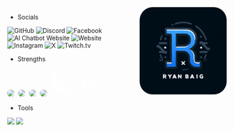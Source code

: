<div style="overflow: hidden">
  <img src="./assets/DEVLOGO.svg" height="200" alt="Your Image" style="float: right;margin-left: 10px;border-radius: 30px;">
  
  - Socials
  
  ![GitHub](https://img.shields.io/badge/RyanBaig-121013?style=for-the-badge&logo=github&logoColor=white)
  ![Discord](https://img.shields.io/badge/ryanbaig-7289DA?style=for-the-badge&logo=discord&logoColor=white)
  ![Facebook](https://img.shields.io/badge/RyanBaig76-015BE5?style=for-the-badge&logo=facebook&logoColor=white)
  ![AI Chatbot Website](https://img.shields.io/badge/🤖%20AI%20Chatbot%20Website-00B0D8?style=for-the-badge&)
  ![Website](https://img.shields.io/badge/🌐%20ryanthedev.vercel.app-808080?style=for-the-badge)
  ![Instagram](https://img.shields.io/badge/RyanBaig76-E4405F?style=for-the-badge&logo=instagram&logoColor=white)
  ![X](https://img.shields.io/badge/ryan__baig-000000?style=for-the-badge&logo=x&logoColor=white)
  ![Twitch.tv](https://shields.io/badge/ryangamingislive-9146FF?style=for-the-badge&logo=twitch&logoColor=white)

  - Strengths
  
  <img src="https://cdn.worldvectorlogo.com/logos/logo-javascript.svg" height=60 style="border-radius: 7px;">
  <img src="https://cdn.worldvectorlogo.com/logos/python-5.svg" height=60 style="border-radius: 7px;margin-left:5px;">
  <img src="https://cdn.worldvectorlogo.com/logos/django.svg" height=60 style="border-radius: 7px;margin-left:5px;">
  <img src="https://www.vectorlogo.zone/logos/sqlite/sqlite-icon.svg" height=60 style="border-radius: 7px;margin-left:5px;">
  <svg fill=white style="border-radius: 7px;margin-left:5px;" xmlns="http://www.w3.org/2000/svg" width="64" height="64" viewBox="0 0 32 32" preserveAspectRatio="xMidYMid"><path d="M9.563 26.873c-1.22-.96-2.52-1.878-3.408-3.172-1.87-2.283-3.31-4.925-4.294-7.703-.595-1.806-.8-3.743-1.566-5.48-.802-1.26.138-2.64 1.52-3.04.615-.118 1.696-.7.39-.284-1.17.858-1.283-.78-.083-.884.82-.11 1.12-.78.84-1.382-.88-.574 2.132-1.203.616-2.06C2 1.168 5.786.84 4.852 2.774 4.63 4.26 7.498 2.5 6.832 4.218c.677.825 2.534.188 2.487 1.345.986.068 1.324.897 2.25.96.96.433 2.697.774 3.023 1.855-.95.753-3.153-1.555-3.26.53.288 3.08.214 6.252 1.34 9.185.533 1.775 1.825 3.173 2.99 4.556 1.117 1.354 2.63 2.308 4.17 3.11 1.352.638 2.81 1.06 4.283 1.326.597-.457 1.653-2.156 2.584-1.44.045.806-1.85 1.684-.09 1.595 1.035-.312 1.752.8 2.603-.204.785.93 3.26-.593 2.703 1.306-.755.487-1.856.193-2.612.863-1.247-.623-2.24.557-3.62.408-1.533.275-3.092.385-4.646.387-2.55-.2-5.153-.286-7.578-1.174-1.367-.397-2.7-1.175-3.9-1.954zm2.153.933c1.334.576 2.64 1.184 4.1 1.368 2.32.322 4.715.82 7.043.366-1.054-.476-2.143.185-3.193-.34-1.26.27-2.6-.07-3.9-.237-1.455-.648-3.026-1.094-4.388-1.936-1.703-.622.88.798 1.34.913 1.064.604-1.17-.3-1.486-.56-.892-.5-1.005-.396-.088.112l.56.314zm-2.54-1.794c1.293.48-.006-.91-.597-.83-.262-.455-1.003-.743-.48-.987-.94.326-.984-1.24-1.425-1.016-.994-.314-.387-1.426-1.57-2.11-.108-.72-1.176-1.343-1.516-2.428-.15-.556-1.207-2.15-.558-.666.552 1.43 1.524 2.653 2.334 3.875.628 1.164 1.37 2.38 2.514 3.107.386.37.758.937 1.302 1.053zm-3.724-4.09c.045-.195.236.422 0 0zm5.273 4.663c.286-.128-.412-.162 0 0zm.7.256c-.073-.353-.32.198 0 0zm.88.366c.418-.398-.645-.25 0 0zm1.506.84c.254-.375-.813-.14 0 0zm-2.89-2.015c.65-.42-.84-.006 0 0zm.66.33c-.02-.222-.235.1 0 0zm3.293 2.056c.53.334 3.092.732 1.488.137-.27.056-2.975-.766-1.488-.137zm-5.228-4.072c-.05-.222-.822-.246 0 0zm1.533.894c.4-.28-.828-.215 0 0zm1.3.8c.573-.216-.928-.217 0 0zM9.02 23.665c.62.476 2.506.06.95-.284-.707-.377-2.3-.635-1.214.227l.263.057zm4.32 2.637c.26-.44-1.086-.252 0 0zm-1.313-1.043c1.52.43-1.277-.96-.375-.16l.2.09.175.068zm2.632 1.52c1.44.014-1.3-.2 0 0zm-6.193-3.947c-.056-.268-.355.022 0 0zm8.627 5.312c.038-.484-.47.36 0 0zm-6.17-3.81c-.087-.255-.45-.01 0 0zm-2.32-1.67c.826-.05-1.13-.364 0 0zM5.856 20.89c-.103-.396-.898-.712 0 0zm7.212 4.577c-.15-.173-.07.037 0 0zm4.488 2.755c-.014-.264-.244.1 0 0zm-4.885-3.165c.08-.34-.705-.103 0 0zm-3.344-2.12c.615-.065-.985-.415 0 0zm5.656 3.515c.958-.38-.933-.185 0 0zm-2.942-1.997c1.103.142-1.313-.75-.243-.08l.243.08zm3.835 2.358c1.03-.615.69 1.443 1.748.174 1.043-.762-.9.942.384.136.93-.622 2.303.295 3.17.593.624-.03 1.23.54 1.87.193 1.23-.332-2.408-.492-1.454-1.08-1.126.328-1.958-.39-2.513-1.112-1.264-.292-2.724-.938-3.355-2.056-.257-.42.37.06-.222-.627-.76-.677-1.14-1.446-1.652-2.27-.61-.325-.683-1.284-.744-.032.005-.79-.737-1.323-.92-1.102-.003-.76.795-.38.236-.942-.12-.79-.516-1.61-.634-2.502-.185-.43-.026-1.35-.63-.377-.22 1.027-.073-1.262.27-.508.45-.77-.162-.68-.186-.573.293-.65.186-1.572-.077-1.22.156-.69.247-2.535-.233-2.208.29-.72.552-3.297-.712-2.315-.512.007-1.398.186-1.817.394 1.313.724-.132.262-.668.146-.07.67-.6.38-1.26.387 1.058.13-.515 1.08-1.12.712-.788.376.68 1.316.015 1.607.082.437-1.207-.158-1.106.854-.764-.322-.105 1.2.278.685 1.3.352.915 1.154.948 1.917-.212.444-1.046-1.044-.186-.975-.68-1.103-.75-.4-1.315.114-.13.037 1.44.73.454 1.07.867.134.892.893 1.068 1.372.52.543.413-.6 1.037.053-.395-.58-2.09-1.637-.725-1.3-.007-.584-.247-1.056.172-1.045.415-.75-.434 1.85.5.896.258-.113.323-.75.787.06.674.664.244 1.144-.708.536.17.578 1.273.784 1.065 1.687.22.795.527.502.795.456.2.772.33.204.34-.163.962.206.736.775 1.038 1.172.663.3-.95-2.028.19-.7 1.197 1.08.45 1.533-.625 1.36.68-.055.9.92 1.75.885.776.37 1.3 1.787-.036 1.196-.463-.418-2.106-.934-.764-.14 1.238.574 2.222.916 3.416 1.637.854.6 1.223 1.308 1.547 1.447-.718.343-2.164-.274-1.1-.463-.67-.122-1.424-.46-.782.374.546.456 1.933.408 2.182.46-.21.464-.573.5.008.537-.648.346.208.4.268.597zm-1.326-3.744c-.395-.413-.497-1.185-.07-.513.22.088.7 1.263.07.513zM18.87 25.8c.246-.016.007.187 0 0zm-4.94-3.755c-.016-.624.142.48 0 0zm-.43-.577c-.497-.96.625.27 0 0zm-5.202-3.6c.292-.078.144.498 0 0zm4.14 2.244c.18-.673.2.564 0 0zm-2.925-2.034c-.206-.37.43.348 0 0zm2.51.804c-.47-1.053.334-.575.105.172l-.105-.172zm-4.328-2.886c-.2-.346-.557-1.36-.445-1.67.1.504 1.072 2.17.476.7-.658-1.24.787.402.936.712.07.307-.406-.084-.084.638-.588-.822-.347.454-.882-.37zm-1.337-.922c.055-.804.306.55 0 0zm.602.208c.287-.606.486.845 0 0zM5.5 14.182c-.498-.495-.858-.95.024-.307.34.013-.755-1.037.082-.334.88.16.434 1.443-.105.64zm.76-.02c.29-.287.154.282 0 0zm.468.15c-.44-.822.532.345 0 0zm-.93-.888c-1.448-1.29 1.82.673.236.24l-.236-.24zm4.148 2.41c-.627-.375-.167-2.644.047-1.093.61-.197-.034.802.42.792-.07.63-.275.857-.467.3zm1.534.907c.06-.684.13.468 0 0zm-.266-.264c.07-.292.006.344 0 0zM6.092 13c-.93-1.283 2.703 1.298.596.325-.22-.058-.485-.078-.596-.325zm2.955 1.566c-.088-1.08.196.18 0 0zm2.243 1.44c.173-.615.013.407 0 0zM6.235 12.51c.553-.118 2.3.97.695.31-.177-.196-.556-.107-.695-.31zm4.746 2.366c.06-1.105.33-.66.002.16l-.002-.16zm-4.335-2.75c.226-.33-.598-1.493.118-.417.3.246.897.412.38.516.815.72-.2.195-.497-.1zm4.1 2.406c.155-1.26.137.737 0 0zm-4.57-3.568c.172-.074.09.23 0 0zm1.07.637c.275-.578.508.644 0 0zm3.017 1.678c-.002-.22.057.323 0 0zm-.175-.386c-.418-1.033.4.547 0 0zm-.257-.678c-.07-.427.24.536 0 0zm.418-.68c-.288-.506.363-2.23.436-1.16-.303.834-.087 1.3.123.18.39-.88-.084 1.737-.56.98zm.43-2.566c.125-.154.028.185 0 0zM9.96 23.12c-.17-.15.022.094 0 0zm1.48.748c.823.212.82-.128.075-.23-.4-.372-1.662-.767-.532-.046.074.2.31.185.457.275zm-2.92-1.94c.453.34 1.707.958.646.13.358-.416-.685-.638-.34-.916-.88-.54-.695-.5-.078-.473-1.058-.473.153-.437.096-.68-.408-.08-2.026-.72-1.074.052-.968-.493-.23.184-.523.113-1-.27.88.754-.157.5.567.45 1.528 1.153.24.476-.17.244.922.615 1.2.8zm1.547.89c1.88.606-.923-.74 0 0zm7.92 4.798c.024-.374-.257.32 0 0zm.814.343c.434-.42.018.67.72-.103.007-.553-.02-.88-.806-.208-.217.12-.313.63.087.31zM5.878 19.84c-.133-.524-.934-.522 0 0zm.87.57c-.323-.535-1.152-.485 0 0zm4.946 2.983c.483.43 2.218.315.586.053-.24-.357-1.533-.27-.586-.053zm6.798 4.2c.743-.624-.72.278 0 0zm1.546 1.062c.005-.2-.32.087 0 0zm.003-.28c.823-.87-.797.05 0 0zM3.74 18.05c-.7-1-.436-1.45-1.112-2.267-.128-.625-1.16-2.043-.534-.54.574.88.744 2.24 1.646 2.81zm16.04 10.046c1.515-.978-.62-.426 0 0zm1.156.453c.76-.65-.48-.136 0 0zM5.62 18.735c.217-.323-.56-.042 0 0zm15.075 9.505c.734-.473-.17-.4-.133.043l.133-.043zm-9.962-6.28c-.025-.32-.388.027 0 0zm.615.354c-.196-.396-.3.062 0 0zm10.525 6.245c.94-.68-.57-.13-.197.13l.197-.13zm-.36-.174c.767-.642-.81.284 0 0zm1.84 1.225c.514-.344-.625-.11 0 0zm-17.26-11.11c.69.154 2.755 1.698 1.537.107-.624-.185-.25-1.71-.887-1.44.427.714.35 1.018-.546.568-1.127-.55-.633.272-.413.5-.3.07.397.26.31.266zm-3.14-2.48c.123-.51-1.137-2.81-.595-1.152.195.347.175 1.005.595 1.152zm5.766 3.555c-.356-.297-.017-.042 0 0zm.874.204c0-.54-.966-.22 0 0zm7.577 4.776c-.145-.37-.57-.008 0 0zm.364.266c-.054-.207-.2.04 0 0zm3.003 1.892c.29-.213-.36-.028 0 0zM4.52 16.422c.826-.32-.885-.228 0 0zM16.5 23.97c-.01-.535-.527.133 0 0zM4.193 15.66c.53-.18-.49-.118 0 0zm1.54.746c-.01-.176-.163.067 0 0zm18.788 11.52c.682-.138 2.238.347 2.49-.18-.83-.02-2.867-.585-2.963.134l.18.03.293.018zM6.223 16.53c.012-.542-.422-.02 0 0zm-4.05-2.81c-.184-1.032-.7-.156 0 0zm.965.243c.012-.332-.884-.298 0 0zm.552.27c-.16-.13-.124.163 0 0zm3.473 2.227c.164-.15-.387-.11 0 0zm-3.84-2.84c-.094-.78-1.12-.117 0 0zm-1.98-1.285c-.028-.36-.193.136 0 0zm.295-.222c-.048-.427-.253.054 0 0zm1.627.97c.688-.27-1.253-.56-.14-.05l.14.05zM25.043 26.54c.44-.404-.56-.125 0 0zm2.63 1.363c.177-.52-.445.07 0 0zM3.43 12.235c.073-.505-.546.1 0 0zm-2.316-1.55C.992 9.97 1.01 8.72 2.198 9.142c-1.587.316 1.1 1.974.76.664.668.033 1.306-.395.955.253C5.23 9.916 6.14 8.774 7.412 8.935c1-.132 2.072-.23 3.14-.63.877-.063 1.72-1.007 1.24-1.567-1.196-.1-2.448.048-3.77.312-1.465.304-2.795.883-4.273 1.13-1.44.194.29.533-.123.61-.75.26.897.436-.097.712-.614-.117-1.253-.328-.99-.975-1.38.18-2.593.752-1.502 2.156l.08.001zM4.442 9c.323-1.192 1.733.98.53.16-.143-.108-.38-.195-.53-.16zm.063-.578c.467-.347.248.195 0 0zm.593.01c.043-.548 1.358.3.217.197l-.217-.197zm.81-.326c.297-.347.086.307 0 0zm.208-.14c.494-.593 2.793-.38 1.1-.058-.45-.34-.797.2-1.1.058zm3-.463c-.074-1.62 1.492.575 0 0zm.852-.005c.31-.816 1.21-.328.145-.164.023.087-.032.422-.145.164zm-6.873 4.327c.93-.57-.987-.494 0 0zm.688.2c.326-.347-.7-.14 0 0zM1.757 10.57c.53-.41-.63-.155 0 0zm27.47 17.185c.015-.474-.406.213 0 0zm-2.79-1.905c.08-.545-.36.047 0 0zm3.56 2.09c.743.003 2.252-.23.635-.23-.254.04-1.48.03-.635.23zM4.39 11.673c.602-.04.94-.663-.117-.628-1.64-.17 1.446.562-.2.352-.222.147.314.316.327.275zm.53.268c-.063-.386-.186.205 0 0zm.63-1.676c.26-.324-.36-.087 0 0zm-2-3.344c1.074-.365 2.542-.775 3.05.18-.516-.62-.208-1.232.28-.324.69.918 1.034-.418.586-.726.51.634 1.09.934.342.04.815-.98-1.63.128-2.186.117-.267.12-2.76.636-2.07.713zm.63-1.205c.612-.462 2.118.275 1.152-.46-.095-.083-2.115.557-1.152.46zm2.232.092c.716.018-.31-.963.544-.518-.14-.458-.994-.543-1.412-.727-.236.418.48 1.25.867 1.245zm-1.84-2.026c.248-.336-.435.17 0 0zM5.48 4c1.155-.153-.294-.497-.233-.012L5.48 4zM3.776 2.67c-.813-1.062 1.53.178.703-.933-.696-.553-1.363.624-.703.933zm10.434 5.62c.373-.66-1.54-.89-.25-.234.118.04.092.28.25.234z"/></svg>
  <svg fill=white style="border-radius: 7px;margin-left:5px;" xmlns="http://www.w3.org/2000/svg" viewBox="0 0 32 32" width="64" height="64"><path d="M32 24.795c-1.164.296-1.884.013-2.53-.957l-4.594-6.356-.664-.88-5.365 7.257c-.613.873-1.256 1.253-2.4.944l6.87-9.222-6.396-8.33c1.1-.214 1.86-.105 2.535.88l4.765 6.435 4.8-6.4c.615-.873 1.276-1.205 2.38-.883l-2.48 3.288-3.36 4.375c-.4.5-.345.842.023 1.325L32 24.795zM.008 15.427l.562-2.764C2.1 7.193 8.37 4.92 12.694 8.3c2.527 1.988 3.155 4.8 3.03 7.95H1.48c-.214 5.67 3.867 9.092 9.07 7.346 1.825-.613 2.9-2.042 3.438-3.83.273-.896.725-1.036 1.567-.78-.43 2.236-1.4 4.104-3.45 5.273-3.063 1.75-7.435 1.184-9.735-1.248C1 21.6.434 19.812.18 17.9c-.04-.316-.12-.617-.18-.92q.008-.776.008-1.552zm1.498-.38h12.872c-.084-4.1-2.637-7.012-6.126-7.037-3.83-.03-6.58 2.813-6.746 7.037z"/></svg>

- Tools

<img src="https://www.vectorlogo.zone/logos/git-scm/git-scm-icon.svg">
<img src="https://cdn.worldvectorlogo.com/logos/visual-studio-code-1.svg" height=60>
  
  

</div>
